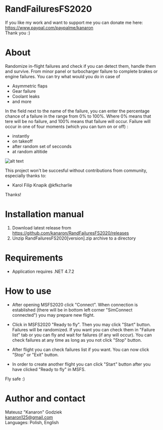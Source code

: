 # RandFailuresFS2020

If you like my work and want to support me you can donate me here:  
https://www.paypal.com/paypalme/kanaron  
Thank you :)

# About

Randomize in-flight failures and check if you can detect them, handle them and survive. From minor panel or turbocharger failure to complete brakes or engine failures.
You can try what would you do in case of
- Asymmetric flaps
- Gear failure
- Coolant leaks
- and more

In the field next to the name of the failure, you can enter the percentage chance of a failure in the range from 0% to 100%. Where 0% means that tere will be no failure, and 100% means that failure will occur.
Failure will occur in one of four moments (which you can turn on or off) :
- instantly
- on takeoff
- after random set of secconds
- at random altitide

![alt text](https://github.com/kanaron/RandFailuresFS2020/blob/master/Prev1.jpg?raw=true)

This project won't be succesful without contributions from community, especially thanks to:
- Karol Filip Knapik @kfkcharlie 

Thanks!

# Installation manual
1. Download latest release from https://github.com/kanaron/RandFailuresFS2020/releases
2. Unzip RandFailuresFS2020[version].zip archive to a directory

# Requirements
- Application requires .NET 4.7.2 

# How to use
- After opening MSFS2020 click "Connect". When connection is established (there will be in bottom left corner "SimConnect connected") you may prepare new flight.

- Click in MSFS2020 "Ready to fly". Then you may click "Start" button. Failures will be randomized. If you want you can check them in "Failure list" tab or you can fly and wait for failures (if any will occur). You can check failures at any time as long as you not click "Stop" button.

- After flight you can check failures list if you want. You can now click "Stop" or "Exit" button.

- In order to create another flight you can click "Start" button after you have clicked "Ready to fly" in MSFS.

Fly safe :)

# Author and contact
Mateusz "Kanaron" Godziek  
kanaron125@gmail.com  
Languages: Polish, English 
